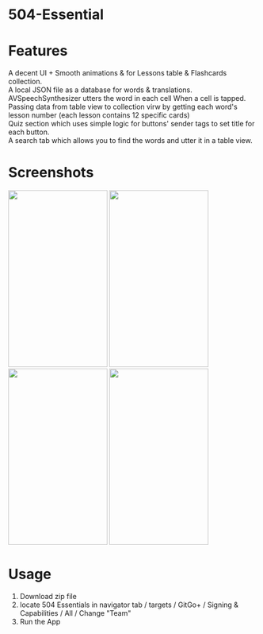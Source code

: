 # 504-Essential
# Features
A decent UI + Smooth animations & for Lessons table & Flashcards collection.<br/>
A local JSON file as a database for words & translations. <br/>
AVSpeechSynthesizer utters the word in each cell When a cell is tapped.<br/>
Passing data from table view to collection virw by getting each word's lesson number (each lesson contains 12 specific cards)<br/>
Quiz section which uses simple logic for buttons' sender tags to set title for each button.<br/>
A search tab which allows you to find the words and utter it in a table view.<br/>

# Screenshots
<img src= "https://user-images.githubusercontent.com/30705391/158631779-2b29bb4d-6f14-4001-882f-83fdd3070b98.PNG" width="200" height="355.55">  <img src= "https://user-images.githubusercontent.com/30705391/158631792-f971f7c6-171c-4df7-8d06-9063f5378a4e.PNG" width="200" height="355.55">  <img src= "https://user-images.githubusercontent.com/30705391/158631825-c38c4c1a-2cb5-45ef-9a57-bac1ab409aa5.PNG" width="200" height="355.55">  <img src= "https://user-images.githubusercontent.com/30705391/158631818-cdd313c6-a3a1-48f5-b560-471c41207609.PNG" width="200" height="355.55">

# Usage

1. Download zip file <br/>
2. locate 504 Essentials in navigator tab / targets / GitGo+ / Signing & Capabilities / All / Change "Team" <br/>
3. Run the App <br/>
